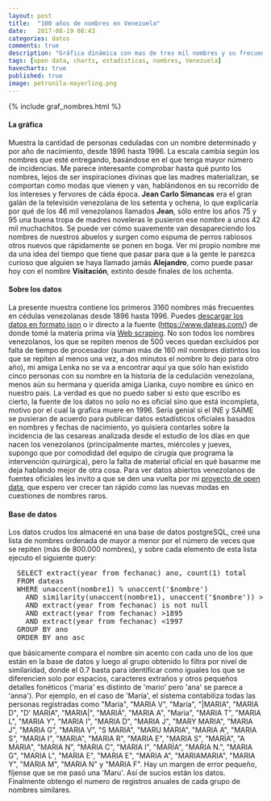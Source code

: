 ```yaml
---
layout: post
title:  "100 años de nombres en Venezuela"
date:   2017-08-19 08:43
categories: datos
comments: true
description: "Gráfica dinámica con mas de tres mil nombres y su frecuencia de uso en Venezuela. Mira que tan común fue tu nombre entre los años 1896 y 1996"
tags: [open data, charts, estadísticas, nombres, Venezuela]
havecharts: true
published: true
image: petronila-mayerling.png
---
```


{% include graf_nombres.html %}

<h4>La gráfica</h4>
Muestra la cantidad de personas ceduladas con un nombre determinado y por año de nacimiento, desde 1896 hasta 1996. La escala cambia según los nombres que esté entregando, basándose en el que tenga mayor número de incidencias. Me parece interesante comprobar hasta qué punto los nombres, lejos de ser inspiraciones divinas que las madres materializan, se comportan como modas que vienen y van, hablándonos en su recorrido de los intereses y fervores de cáda época. <b>Jean Carlo Simancas</b> era el gran galán de la televisión venezolana de los setenta y ochena, lo que explicaría por qué de los 46 mil venezolanos llamados <b>Jean</b>, sólo entre los años 75 y 95 una buena tropa de madres noveleras le pusieron ese nombre a unos 42 mil muchachitos. Se puede ver cómo suavemente van desapareciendo los nombres de nuestros abuelos y surgen como espuma de perros rabiosos otros nuevos que rápidamente se ponen en boga. Ver mi propio nombre me da una idea del tiempo que tiene que pasar para que a la gente le parezca curioso que alguien se haya llamado jamás <b>Alejandro</b>, como puede pasar hoy con el nombre <b>Visitación</b>, extinto desde finales de los ochenta.

<h4>Sobre los datos
<a href="/data/nombres-venezuela-anual.json" title="Descarga los datos de la gráfica"><i class="fa fa-table" aria-hidden="true"></i></a>&nbsp;
<a href="https://www.dateas.com" title="Funente de los datos"><i class="fa fa-file-text-o" aria-hidden="true"></i></a></h4>
La presente muestra contiene los primeros 3160 nombres más frecuentes en cédulas venezolanas desde 1896 hasta 1996. Puedes <a href="/data/nombres-venezuela-anual.json">descargar los datos en formato json</a> o ir directo a la fuente (<a href="https://www.dateas.com/">https://www.dateas.com/</a>) de donde tomé la materia prima vía
<a href="{% post_url 2017-06-16-PHP-scraping %}">Web scraping</a>. No son todos los nombres venezolanos, los que se repiten menos de 500 veces quedan excluidos por falta de tiempo de procesador (suman más de 160 mil nombres distintos los que se repiten al menos una vez, a dos minutos el nombre lo dejo para otro año), mi amiga Lenka no se va a encontrar aquí ya que sólo han existido cinco personas con su nombre en la historia de la cedulación venezolana, menos aún su hermana y querida amiga Lianka, cuyo nombre es único en nuestro pais. La verdad es que no puedo saber si esto que escribo es cierto, la fuente de los datos no solo no es oficial sino que está incompleta, motivo por el cual la grafica muere en 1996. Sería genial si el INE y SAIME se pusieran de acuerdo para publicar datos estadísticos oficiales basados en nombres y fechas de nacimiento, yo quisiera contarles sobre la incidencia de las cesareas analizada desde el estudio de los días en que nacen los venezolanos (principalmente martes, miércoles y jueves, supongo que por comodidad del equipo de cirugía que programa la intervención quirúrgica), pero la falta de material oficial en qué basarme me deja hablando mejor de otra cosa. Para ver datos abiertos venezolanos de fuentes oficiales les invito a que se den una vuelta por mi <a href="{% post_url 2017-08-04-datos-abiertos %}">proyecto de open data</a>, que espero ver crecer tan rápido como las nuevas modas en cuestiones de nombres raros.
<br/>
<h4>Base de datos</h4>
Los datos crudos los almacené en una base de datos postgreSQL, creé una lista de nombres ordenada de mayor a menor por el número de veces que se repiten (más de 800.000 nombres), y sobre cada elemento de esta lista ejecuto el siguiente query:

<pre>
  SELECT extract(year from fechanac) ano, count(1) total 
  FROM dateas 
  WHERE unaccent(nombre1) % unaccent('$nombre') 
    AND similarity(unaccent(nombre1), unaccent('$nombre')) > 0.7
    AND extract(year from fechanac) is not null 
    AND extract(year from fechanac) >1895
    AND extract(year from fechanac) <1997
  GROUP BY ano
  ORDER BY ano asc
</pre>

que básicamente compara el nombre sin acento con cada uno de los que están en la base de datos y luego al grupo obtenido lo filtra por nivel de similaridad, donde el 0.7 basta para identificar como iguales los que se diferencien solo por espacios, caracteres extraños y otros pequeños detalles fonéticos ('maria' es distinto de 'mario' pero 'ana' se parece a 'anna'). 
Por ejemplo, en el caso de 'María', el sistema contabiliza todas las personas registradas como "Maria", "MARIA   V", "María", "|MARIA", "MARIA D", "D' MARÍA", "MARIA|", "MARIÁ", "MARIA  A", "Marìa", "MARIA T", "MARIA L", "MARIA  Y", "MARIA         I", "MARIA         D", "MARIA J", "MARY MARIA", "MARIA  J", "MARIA         G", "MARIA V", "S MARIA", "MARU MARIA", "MARIA   A", "MARIA  S", "MARIA  I", "MARIA", "MARIA R", "MARIA         E", "MARIA S", "MARÍA", "A MARIA", "MARIA         N", "MARIA C", "MARIA I", "MARÌA", "MARIA N.", "MARIA G", "MARIA         L", "MARIA   E", "MARIA E", "MARIA A", "MARIAMARIA", "MARIA Y", "MARIA M", "MARIA N" y "MARIA F". Hay un margen de error pequeño, fíjense que se me pasó una 'Maru'. Así de sucios están los datos. Finalmente obtengo el numero de registros anuales de cada grupo de nombres similares.
